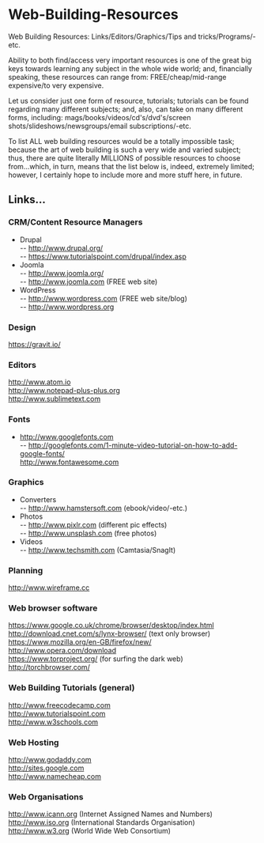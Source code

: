 # Web-Building-Resources
Web Building Resources: Links/Editors/Graphics/Tips and tricks/Programs/-etc.  

Ability to both find/access very important resources is one of the great big keys towards learning any subject in the whole wide world; and, financially speaking, these resources can range from: FREE/cheap/mid-range expensive/to very expensive.

Let us consider just one form of resource, tutorials; tutorials can be found regarding many different subjects; and, also, can take on many different forms, including: mags/books/videos/cd's/dvd's/screen shots/slideshows/newsgroups/email subscriptions/-etc.

To list ALL web building resources would be a totally impossible task; because the art of web building is such a very wide and varied subject; thus, there are quite literally MILLIONS of possible resources to choose from...which, in turn, means that the list below is, indeed, extremely limited; however, I certainly hope to include more and more stuff here, in future.

## Links...

### CRM/Content Resource Managers  

- Drupal  
-- http://www.drupal.org/  
-- https://www.tutorialspoint.com/drupal/index.asp  
- Joomla  
-- http://www.joomla.org/  
-- http://www.joomla.com  (FREE web site)  
- WordPress    
-- http://www.wordpress.com  (FREE web site/blog)  
-- http://www.wordpress.org 

### Design

https://gravit.io/  

### Editors

http://www.atom.io  
http://www.notepad-plus-plus.org  
http://www.sublimetext.com  

### Fonts

- http://www.googlefonts.com  
-- http://googlefonts.com/1-minute-video-tutorial-on-how-to-add-google-fonts/  
http://www.fontawesome.com  

### Graphics

- Converters  
-- http://www.hamstersoft.com  (ebook/video/-etc.)  
- Photos  
-- http://www.pixlr.com  (different pic effects)  
-- http://www.unsplash.com  (free photos) 
- Videos  
-- http://www.techsmith.com  (Camtasia/SnagIt)  

### Planning

http://www.wireframe.cc  

### Web browser software

https://www.google.co.uk/chrome/browser/desktop/index.html  
http://download.cnet.com/s/lynx-browser/  (text only browser)  
https://www.mozilla.org/en-GB/firefox/new/  
http://www.opera.com/download  
https://www.torproject.org/  (for surfing the dark web)  
http://torchbrowser.com/  

### Web Building Tutorials (general)

http://www.freecodecamp.com  
http://www.tutorialspoint.com  
http://www.w3schools.com  

### Web Hosting

http://www.godaddy.com  
http://sites.google.com  
http://www.namecheap.com  

### Web Organisations

http://www.icann.org (Internet Assigned Names and Numbers)  
http://www.iso.org  (International Standards Organisation)  
http://www.w3.org  (World Wide Web Consortium)  


